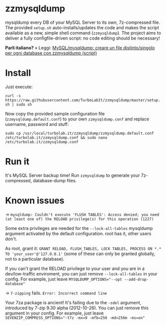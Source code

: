 # zzmysqldump
mysqldump every DB of your MySQL Server to its own, 7z-compressed file. The provided `setup.sh` auto-installs/updates the code and makes the script available as a new, simple shell command (`zzmysqldump`). The project aims to deliver a fully configfile-driven script: no code editing should be necessary!

**Parli italiano?** » Leggi: [MySQL/mysqldump: creare un file distinto/singolo per ogni database con zzmysqldump (script)](https://turbolab.it/server-1224/mysql-mysqldump-creare-file-distinto-singolo-ogni-database-zzmysqldump-script-1311)

# Install
Just execute:

`curl -s https://raw.githubusercontent.com/TurboLabIt/zzmysqldump/master/setup.sh | sudo sh`

Now copy the provided sample configuration file (`zzmysqldump.default.conf`) to your own `zzmysqldump.conf` and replace username, password and stuff:

`sudo cp /usr/local/turbolab.it/zzmysqldump/zzmysqldump.default.conf /etc/turbolab.it/zzmysqldump.conf && sudo nano /etc/turbolab.it/zzmysqldump.conf`

# Run it
It's MySQL Server backup time! Run `zzmysqldump` to generate your 7z-compressed, database-dump files.

# Known issues

-> `mysqldump: Couldn't execute 'FLUSH TABLES': Access denied; you need (at least one of) the RELOAD privilege(s) for this operation (1227)`

Some extra privileges are needed for the `--lock-all-tables` mysqldump argument activated by the default configuration. root has it, other users don't.

As root, grant it: `GRANT RELOAD, FLUSH_TABLES, LOCK TABLES, PROCESS ON *.* TO 'your_user'@'127.0.0.1'` (some of these can only be granted globally, not to a particular database).

If you can't grant the RELOAD privilege to your user and you are in a dev/low-traffic enviroment, you can just remove `--lock-all-tables` in your config. For example, just leave `MYSQLDUMP_OPTIONS="--opt --add-drop-database"`

-> `7-zipping` fails. `Error: Incorrect command line`

Your 7za package is ancient! It's failing due to the `-sdel` argument, introduced by 7-zip 9.30 alpha (2012-10-26). You can just remove this argument in your config. For example, just leave `SEVENZIP_COMPRESS_OPTIONS="-t7z -mx=9 -mfb=256 -md=256m -ms=on"`
